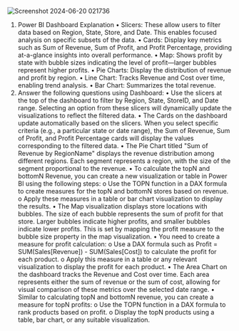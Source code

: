![Screenshot 2024-06-20 021736](https://github.com/huycuuvan/PowerBi/assets/116445067/2dbe34dd-4ead-45a9-8405-875ab0f89e67)

1.	Power BI Dashboard Explanation
•  Slicers: These allow users to filter data based on Region, State, Store, and Date. This enables focused analysis on specific subsets of the data.
•  Cards: Display key metrics such as Sum of Revenue, Sum of Profit, and Profit Percentage, providing at-a-glance insights into overall performance.
•  Map: Shows profit by state with bubble sizes indicating the level of profit—larger bubbles represent higher profits.
•  Pie Charts: Display the distribution of revenue and profit by region.
•  Line Chart: Tracks Revenue and Cost over time, enabling trend analysis.
•  Bar Chart: Summarizes the total revenue.
2.	Answer the following questions using Dashboard:
•	Use the slicers at the top of the dashboard to filter by Region, State, StoreID, and Date range. Selecting an option from these slicers will dynamically update the visualizations to reflect the filtered data.
•	The Cards on the dashboard update automatically based on the slicers. When you select specific criteria (e.g., a particular state or date range), the Sum of Revenue, Sum of Profit, and Profit Percentage cards will display the values corresponding to the filtered data.
•	The Pie Chart titled "Sum of Revenue by RegionName" displays the revenue distribution among different regions. Each segment represents a region, with the size of the segment proportional to the revenue.
•	To calculate the topN and bottomN Revenue, you can create a new visualization or table in Power BI using the following steps:
o	Use the TOPN function in a DAX formula to create measures for the topN and bottomN stores based on revenue.
o	Apply these measures in a table or bar chart visualization to display the results.
•	The Map visualization displays store locations with bubbles. The size of each bubble represents the sum of profit for that store. Larger bubbles indicate higher profits, and smaller bubbles indicate lower profits. This is set by mapping the profit measure to the bubble size property in the map visualization.
•	You need to create a measure for profit calculation:
o	Use a DAX formula such as Profit = SUM(Sales[Revenue]) - SUM(Sales[Cost]) to calculate the profit for each product.
o	Apply this measure in a table or any relevant visualization to display the profit for each product.
•	The Area Chart on the dashboard tracks the Revenue and Cost over time. Each area represents either the sum of revenue or the sum of cost, allowing for visual comparison of these metrics over the selected date range.
•	Similar to calculating topN and bottomN revenue, you can create a measure for topN profits:
o	Use the TOPN function in a DAX formula to rank products based on profit.
o	Display the topN products using a table, bar chart, or any suitable visualization.
